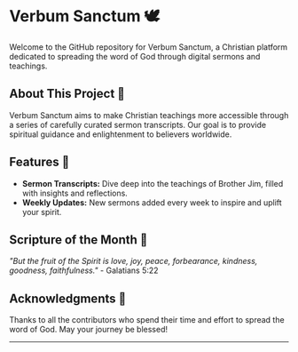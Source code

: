 # Verbum Sanctum 🕊️

Welcome to the GitHub repository for Verbum Sanctum, a Christian platform dedicated to spreading the word of God through digital sermons and teachings.

## About This Project 📖

Verbum Sanctum aims to make Christian teachings more accessible through a series of carefully curated sermon transcripts. Our goal is to provide spiritual guidance and enlightenment to believers worldwide.

## Features 🌟

- **Sermon Transcripts:** Dive deep into the teachings of Brother Jim, filled with insights and reflections.
- **Weekly Updates:** New sermons added every week to inspire and uplift your spirit.

## Scripture of the Month 📜

_"But the fruit of the Spirit is love, joy, peace, forbearance, kindness, goodness, faithfulness."_ - Galatians 5:22

## Acknowledgments 🙏

Thanks to all the contributors who spend their time and effort to spread the word of God. May your journey be blessed!

---

